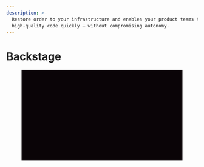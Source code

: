 ```yaml
---
description: >-
  Restore order to your infrastructure and enables your product teams to ship
  high-quality code quickly — without compromising autonomy.
---
```


# Backstage

<figure><img src="../.gitbook/assets/backstage-logo.gif" alt=""><figcaption></figcaption></figure>
